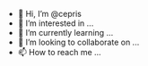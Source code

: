 - 👋 Hi, I’m @cepris
- 👀 I’m interested in ...
- 🌱 I’m currently learning ...
- 💞️ I’m looking to collaborate on ...
- 📫 How to reach me ...

<!---
cepris/cepris is a ✨ special ✨ repository because its `README.md` (this file) appears on your GitHub profile.
You can click the Preview link to take a look at your changes.
--->
